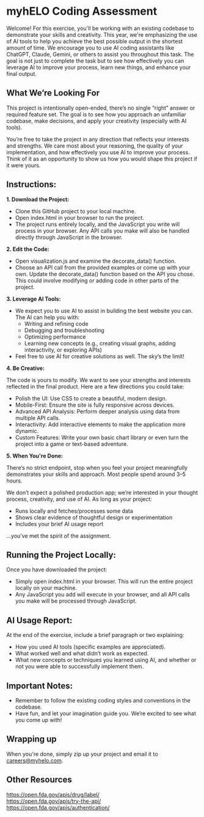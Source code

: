 # myhELO Coding Assessment
Welcome! For this exercise, you'll be working with an existing codebase to demonstrate your skills and creativity. This year, we're emphasizing the use of AI tools to help you achieve the best possible output in the shortest amount of time. We encourage you to use AI coding assistants like ChatGPT, Claude, Gemini, or others to assist you throughout this task. The goal is not just to complete the task but to see how effectively you can leverage AI to improve your process, learn new things, and enhance your final output.

## What We’re Looking For
This project is intentionally open-ended, there’s no single “right” answer or required feature set. The goal is to see how you approach an unfamiliar codebase, make decisions, and apply your creativity (especially with AI tools).

You’re free to take the project in any direction that reflects your interests and strengths. We care most about your reasoning, the quality of your implementation, and how effectively you use AI to improve your process. Think of it as an opportunity to show us how you would shape this project if it were yours.

## Instructions:
**1. Download the Project:**
- Clone this GitHub project to your local machine.
- Open index.html in your browser to run the project.
- The project runs entirely locally, and the JavaScript you write will process in your browser. Any API calls you make will also be handled directly through JavaScript in the browser.

**2. Edit the Code:**
- Open visualization.js and examine the decorate_data() function.
- Choose an API call from the provided examples or come up with your own. Update the decorate_data() function based on the API you chose. This could involve modifying or adding code in other parts of the project.

**3. Leverage AI Tools:**
- We expect you to use AI to assist in building the best website you can. The AI can help you with:
  - Writing and refining code
  - Debugging and troubleshooting
  - Optimizing performance
  - Learning new concepts (e.g., creating visual graphs, adding interactivity, or exploring APIs)
- Feel free to use AI for creative solutions as well. The sky’s the limit!

**4. Be Creative:**

The code is yours to modify. We want to see your strengths and interests reflected in the final product. Here are a few directions you could take:
- Polish the UI: Use CSS to create a beautiful, modern design.
- Mobile-First: Ensure the site is fully responsive across devices.
- Advanced API Analysis: Perform deeper analysis using data from multiple API calls.
- Interactivity: Add interactive elements to make the application more dynamic.
- Custom Features: Write your own basic chart library or even turn the project into a game or text-based adventure.

**5. When You're Done:**

There’s no strict endpoint, stop when you feel your project meaningfully demonstrates your skills and approach. Most people spend around 3–5 hours.

We don’t expect a polished production app; we’re interested in your thought process, creativity, and use of AI. As long as your project:

- Runs locally and fetches/processes some data
- Shows clear evidence of thoughtful design or experimentation
- Includes your brief AI usage report

…you’ve met the spirit of the assignment.

## Running the Project Locally:
Once you have downloaded the project:
- Simply open index.html in your browser. This will run the entire project locally on your machine.
- Any JavaScript you add will execute in your browser, and all API calls you make will be processed through JavaScript.

## AI Usage Report:
At the end of the exercise, include a brief paragraph or two explaining:
- How you used AI tools (specific examples are appreciated).
- What worked well and what didn’t work as expected.
- What new concepts or techniques you learned using AI, and whether or not you were able to successfully implement them.

## Important Notes:
- Remember to follow the existing coding styles and conventions in the codebase.
- Have fun, and let your imagination guide you. We’re excited to see what you come up with!

## Wrapping up

When you're done, simply zip up your project and email it to careers@myhelo.com.

## Other Resources
https://open.fda.gov/apis/drug/label/  
https://open.fda.gov/apis/try-the-api/  
https://open.fda.gov/apis/authentication/
